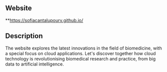 ## Website

**https://sofiacantalupourv.github.io/

## Description
The website explores the latest innovations in the field of biomedicine, with a special focus on cloud applications. 
Let's discover together how cloud technology is revolutionising biomedical research and practice, from big data to artificial intelligence.